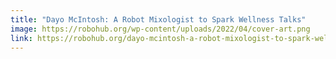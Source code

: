 ```yaml
---
title: "Dayo McIntosh: A Robot Mixologist to Spark Wellness Talks"
image: https://robohub.org/wp-content/uploads/2022/04/cover-art.png
link: https://robohub.org/dayo-mcintosh-a-robot-mixologist-to-spark-wellness-talks-sense-think-act-podcast-17/
---
```

